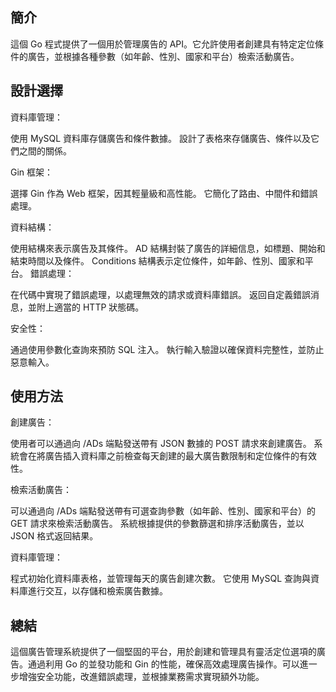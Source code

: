 ## 簡介

這個 Go 程式提供了一個用於管理廣告的 API。它允許使用者創建具有特定定位條件的廣告，並根據各種參數（如年齡、性別、國家和平台）檢索活動廣告。

## 設計選擇

資料庫管理：

使用 MySQL 資料庫存儲廣告和條件數據。
設計了表格來存儲廣告、條件以及它們之間的關係。

Gin 框架：

選擇 Gin 作為 Web 框架，因其輕量級和高性能。
它簡化了路由、中間件和錯誤處理。

資料結構：

使用結構來表示廣告及其條件。
AD 結構封裝了廣告的詳細信息，如標題、開始和結束時間以及條件。
Conditions 結構表示定位條件，如年齡、性別、國家和平台。
錯誤處理：

在代碼中實現了錯誤處理，以處理無效的請求或資料庫錯誤。
返回自定義錯誤消息，並附上適當的 HTTP 狀態碼。

安全性：

通過使用參數化查詢來預防 SQL 注入。
執行輸入驗證以確保資料完整性，並防止惡意輸入。

## 使用方法

創建廣告：

使用者可以通過向 /ADs 端點發送帶有 JSON 數據的 POST 請求來創建廣告。
系統會在將廣告插入資料庫之前檢查每天創建的最大廣告數限制和定位條件的有效性。

檢索活動廣告：

可以通過向 /ADs 端點發送帶有可選查詢參數（如年齡、性別、國家和平台）的 GET 請求來檢索活動廣告。
系統根據提供的參數篩選和排序活動廣告，並以 JSON 格式返回結果。

資料庫管理：

程式初始化資料庫表格，並管理每天的廣告創建次數。
它使用 MySQL 查詢與資料庫進行交互，以存儲和檢索廣告數據。

## 總結

這個廣告管理系統提供了一個堅固的平台，用於創建和管理具有靈活定位選項的廣告。通過利用 Go 的並發功能和 Gin 的性能，確保高效處理廣告操作。可以進一步增強安全功能，改進錯誤處理，並根據業務需求實現額外功能。
